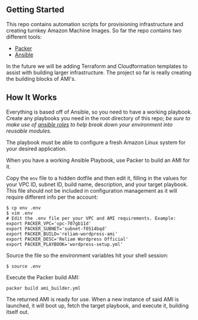 ## Getting Started

This repo contains automation scripts for provisioning infrastructure and creating turnkey Amazon Machine Images. So far the repo contains two different tools:

 - [Packer](https://www.packer.io)
 - [Ansible](https://www.ansible.com)

In the future we will be adding Terraform and Cloudformation templates to assist with building larger infrastructure. The project so far is really creating the building blocks of AMI's.

## How It Works

Everything is based off of Ansible, so you need to have a working playbook. Create any playbooks you need in the root directory of this repo; *be sure to make use of [ansible roles](https://blog.lzahq.tech/2016/07/18/Building-Modular-Ansible-Roles-for-Automating-Everything/) to help break down your environment into reusable modules.*

The playbook must be able to configure a fresh Amazon Linux system for your desired application.

When you have a working Ansible Playbook, use Packer to build an AMI for it.

Copy the `env` file to a hidden dotfile and then edit it, filling in the values for your VPC ID, subnet ID, build name, description, and your target playbook. This file should not be included in configuration management as it will require different info per the account:

```
$ cp env .env
$ vim .env
# Edit the .env file per your VPC and AMI requirements. Example:
export PACKER_VPC='vpc-707gb11d'
export PACKER_SUBNET='subnet-f0514bqd'
export PACKER_BUILD='reliam-wordpress-ami'
export PACKER_DESC='Reliam Wordpress Official'
export PACKER_PLAYBOOK='wordpress-setup.yml'
```

Source the file so the environment variables hit your shell session:

```
$ source .env
```

Execute the Packer build AMI:

```
packer build ami_builder.yml
```

The returned AMI is ready for use. When a new instance of said AMI is launched, it will boot up, fetch the target playbook, and execute it, building itself out.
